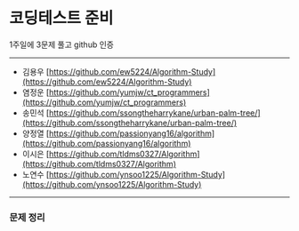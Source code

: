 # 코딩테스트 준비

1주일에 3문제 풀고 github 인증

---

- 김용우 [https://github.com/ew5224/Algorithm-Study](https://github.com/ew5224/Algorithm-Study)
- 염정운 [https://github.com/yumjw/ct_programmers](https://github.com/yumjw/ct_programmers)
- 송민석 [https://github.com/ssongtheharrykane/urban-palm-tree/](https://github.com/ssongtheharrykane/urban-palm-tree/)
- 양정열 [https://github.com/passionyang16/algorithm](https://github.com/passionyang16/algorithm)
- 이시은 [https://github.com/tldms0327/Algorithm](https://github.com/tldms0327/Algorithm)
- 노연수 [https://github.com/ynsoo1225/Algorithm-Study](https://github.com/ynsoo1225/Algorithm-Study)

---

### 문제 정리

